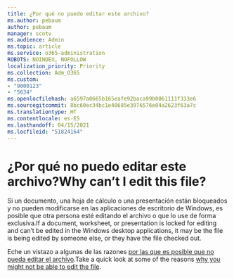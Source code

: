 ```yaml
---
title: ¿Por qué no puedo editar este archivo?
ms.author: pebaum
author: pebaum
manager: scotv
ms.audience: Admin
ms.topic: article
ms.service: o365-administration
ROBOTS: NOINDEX, NOFOLLOW
localization_priority: Priority
ms.collection: Adm_O365
ms.custom:
- "9000123"
- "5634"
ms.openlocfilehash: a6597a0665b165eafe92baca99b0061111f333e6
ms.sourcegitcommit: 8bc60ec34bc1e40685e3976576e04a2623f63a7c
ms.translationtype: HT
ms.contentlocale: es-ES
ms.lasthandoff: 04/15/2021
ms.locfileid: "51824164"
---
```

# <a name="why-cant-i-edit-this-file"></a><span data-ttu-id="c9741-102">¿Por qué no puedo editar este archivo?</span><span class="sxs-lookup"><span data-stu-id="c9741-102">Why can’t I edit this file?</span></span>

<span data-ttu-id="c9741-103">Si un documento, una hoja de cálculo o una presentación están bloqueados y no pueden modificarse en las aplicaciones de escritorio de Windows, es posible que otra persona esté editando el archivo o que lo use de forma exclusiva.</span><span class="sxs-lookup"><span data-stu-id="c9741-103">If a document, worksheet, or presentation is locked for editing and can’t be edited in the Windows desktop applications, it may be the file is being edited by someone else, or they have the file checked out.</span></span>

<span data-ttu-id="c9741-104">Eche un vistazo a algunas de las razones [por las que es posible que no pueda editar el archivo](https://support.office.com/article/why-can-t-i-edit-this-file-97315f48-aa5e-49d3-a4ae-a14b73daf87b).</span><span class="sxs-lookup"><span data-stu-id="c9741-104">Take a quick look at some of the reasons [why you might not be able to edit the file](https://support.office.com/article/why-can-t-i-edit-this-file-97315f48-aa5e-49d3-a4ae-a14b73daf87b).</span></span>
